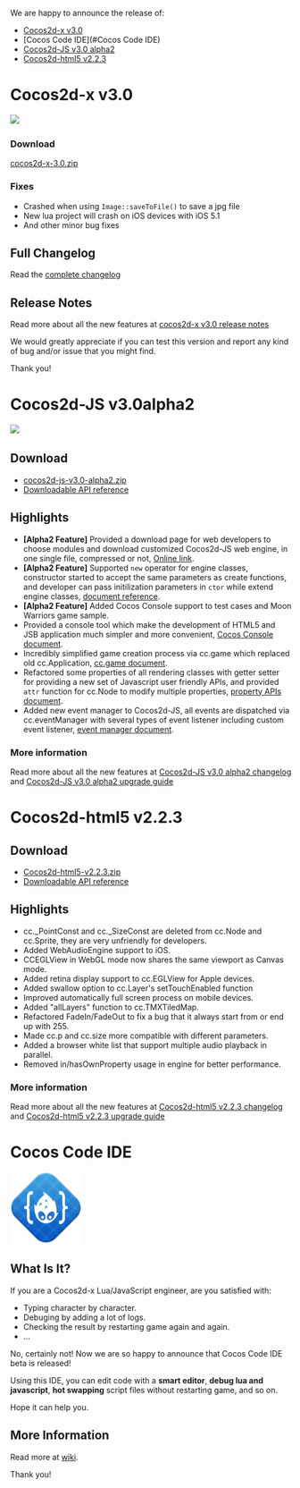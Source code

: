 We are happy to announce the release of:

- [Cocos2d-x v3.0](#cocos2d-x-v30)
- [Cocos Code IDE](#Cocos Code IDE)
- [Cocos2d-JS v3.0 alpha2](#cocos2d-js-v3.0a2)
- [Cocos2d-html5 v2.2.3](#cocos2d-html5-v2.2.3)

# Cocos2d-x v3.0 #

<img src="https://lh3.googleusercontent.com/-glwwzmFyUmk/UQgPnlx40uI/AAAAAAAArzg/WPRW10kkecM/s800/cocos2d-x-logo.png">


### Download ###

[cocos2d-x-3.0.zip](http://cdn.cocos2d-x.org/cocos2d-x-3.0.zip)

### Fixes

* Crashed when using `Image::saveToFile()` to save a jpg file
* New lua project will crash on iOS devices with iOS 5.1
* And other minor bug fixes

## Full Changelog

Read the [complete changelog](https://github.com/cocos2d/cocos2d-x/blob/cocos2d-x-3.0/CHANGELOG)


## Release Notes

Read more about all the new features at [cocos2d-x v3.0 release notes](https://github.com/cocos2d/cocos2d-x/blob/develop/docs/RELEASE_NOTES.md)


We would greatly appreciate if you can test this version and report any kind of bug and/or issue that you might find.

Thank you!

# Cocos2d-JS v3.0alpha2 #

<img src="http://www.cocos2d-x.org/attachments/download/1508" height=180> 

## Download

- [cocos2d-js-v3.0-alpha2.zip](http://cdn.cocos2d-x.org/cocos2d-js-v3.0-alpha2.zip)
- [Downloadable API reference](http://cdn.cocos2d-x.org/Cocos2d-html5_v3.0_Alpha2_API_Doc.zip)

## Highlights


* **[Alpha2 Feature]** Provided a download page for web developers to choose modules and download customized Cocos2d-JS web engine, in one single file, compressed or not, [Online link](http://www.cocos2d-x.org/jsbuilder).
* **[Alpha2 Feature]** Supported `new` operator for engine classes, constructor started to accept the same parameters as create functions, and developer can pass initilization parameters in `ctor` while extend engine classes, [document reference](http://www.cocos2d-x.org/docs/manual/framework/html5/v3.0/inheritance/en).
* **[Alpha2 Feature]** Added Cocos Console support to test cases and Moon Warriors game sample.
* Provided a console tool which make the development of HTML5 and JSB application much simpler and more convenient, [Cocos Console document](http://www.cocos2d-x.org/docs/manual/framework/html5/cocos-console/en).
* Incredibly simplified game creation process via cc.game which replaced old cc.Application, [cc.game document](http://www.cocos2d-x.org/docs/manual/framework/html5/v3.0/cc-game/en).
* Refactored some properties of all rendering classes with getter setter for providing a new set of Javascript user friendly APIs, and provided `attr` function for cc.Node to modify multiple properties, [property APIs document](http://www.cocos2d-x.org/docs/manual/framework/html5/v3.0/getter-setter-api/en).
* Added new event manager to Cocos2d-JS, all events are dispatched via cc.eventManager with several types of event listener including custom event listener, [event manager document](http://www.cocos2d-x.org/docs/manual/framework/html5/v3.0/eventManager/en).

### More information ###

Read more about all the new features at [Cocos2d-JS v3.0 alpha2 changelog](http://www.cocos2d-x.org/docs/manual/framework/html5/release-notes/v3.0a2/changelog/en) and [Cocos2d-JS v3.0 alpha2 upgrade guide](http://www.cocos2d-x.org/docs/manual/framework/html5/release-notes/v3.0a/upgrade-guide/en)

# Cocos2d-html5 v2.2.3 #


## Download

- [Cocos2d-html5-v2.2.3.zip](http://cdn.cocos2d-x.org/Cocos2d-html5-v2.2.3.zip)
- [Downloadable API reference](http://cdn.cocos2d-x.org/Cocos2d-html5_v2.2.3_API_Doc.zip)

## Highlights
* cc._PointConst and cc._SizeConst are deleted from cc.Node and cc.Sprite, they are very unfriendly for developers.
* Added WebAudioEngine support to iOS.
* CCEGLView in WebGL mode now shares the same viewport as Canvas mode.
* Added retina display support to cc.EGLView for Apple devices.
* Added swallow option to cc.Layer's setTouchEnabled function
* Improved automatically full screen process on mobile devices.
* Added "allLayers" function to cc.TMXTiledMap.
* Refactored FadeIn/FadeOut to fix a bug that it always start from or end up with 255.
* Made cc.p and cc.size more compatible with different parameters.
* Added a browser white list that support multiple audio playback in parallel.
* Removed in/hasOwnProperty usage in engine for better performance.

### More information ###

Read more about all the new features at [Cocos2d-html5 v2.2.3 changelog](http://www.cocos2d-x.org/docs/manual/framework/html5/release-notes/v2.2.3/changelog/en) and [Cocos2d-html5 v2.2.3 upgrade guide](http://www.cocos2d-x.org/docs/manual/framework/html5/release-notes/v2.2.3/upgrade-guide/en)


# Cocos Code IDE #

<img src="./cocos-code-ide-icon.png">

## What Is It?
If you are a Cocos2d-x Lua/JavaScript engineer, are you satisfied with:

* Typing character by character.
* Debuging by adding a lot of logs.
* Checking the result by restarting game again and again.
* ...

No, certainly not!
Now we are so happy to announce that Cocos Code IDE beta is released!

Using this IDE, you can edit code with a **smart editor**, **debug lua and javascript**, **hot swapping** script files without restarting game, and so on.

Hope it can help you.

## More Information

Read more at [wiki](http://cocos2d-x.org/wiki/Code_Editor).

Thank you!

